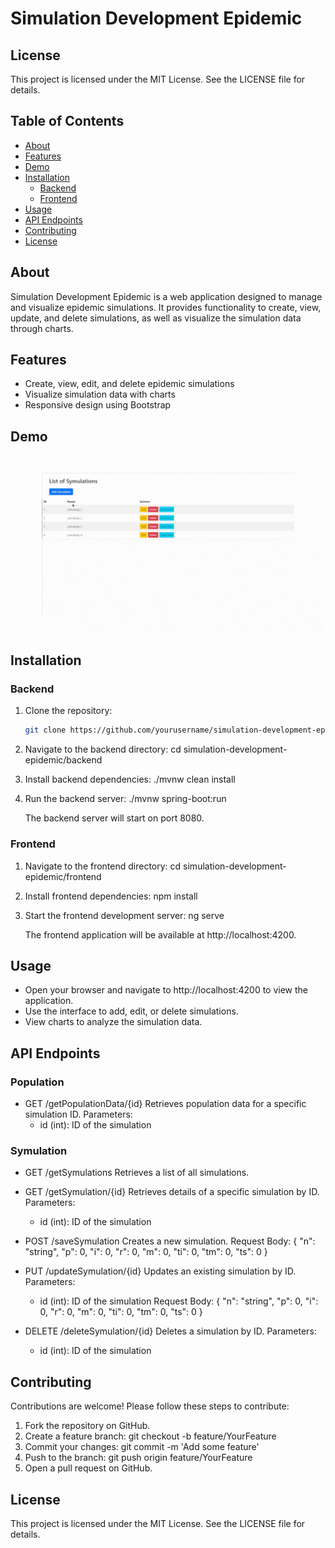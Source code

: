 # Simulation Development Epidemic

## License

This project is licensed under the MIT License. See the LICENSE file for details.

## Table of Contents

- [About](#about)
- [Features](#features)
- [Demo](#demo)
- [Installation](#installation)
  - [Backend](#backend)
  - [Frontend](#frontend)
- [Usage](#usage)
- [API Endpoints](#api-endpoints)
- [Contributing](#contributing)
- [License](#license)

## About

Simulation Development Epidemic is a web application designed to manage and visualize epidemic simulations. It provides functionality to create, view, update, and delete simulations, as well as visualize the simulation data through charts.

## Features

- Create, view, edit, and delete epidemic simulations
- Visualize simulation data with charts
- Responsive design using Bootstrap

## Demo

![SymulationEpidemicApp](./demo/demo.gif)

## Installation

### Backend

1. Clone the repository:
   ```bash
   git clone https://github.com/yourusername/simulation-development-epidemic.git

2. Navigate to the backend directory:
   cd simulation-development-epidemic/backend

3. Install backend dependencies:
   ./mvnw clean install

4. Run the backend server:
   ./mvnw spring-boot:run

   The backend server will start on port 8080.

### Frontend

1. Navigate to the frontend directory:
   cd simulation-development-epidemic/frontend

2. Install frontend dependencies:
   npm install

3. Start the frontend development server:
   ng serve

   The frontend application will be available at http://localhost:4200.

## Usage

- Open your browser and navigate to http://localhost:4200 to view the application.
- Use the interface to add, edit, or delete simulations.
- View charts to analyze the simulation data.

## API Endpoints

### Population

- GET /getPopulationData/{id}
  Retrieves population data for a specific simulation ID.
  Parameters:
  - id (int): ID of the simulation

### Symulation

- GET /getSymulations
  Retrieves a list of all simulations.

- GET /getSymulation/{id}
  Retrieves details of a specific simulation by ID.
  Parameters:
  - id (int): ID of the simulation

- POST /saveSymulation
  Creates a new simulation.
  Request Body:
  {
    "n": "string",
    "p": 0,
    "i": 0,
    "r": 0,
    "m": 0,
    "ti": 0,
    "tm": 0,
    "ts": 0
  }

- PUT /updateSymulation/{id}
  Updates an existing simulation by ID.
  Parameters:
  - id (int): ID of the simulation
  Request Body:
  {
    "n": "string",
    "p": 0,
    "i": 0,
    "r": 0,
    "m": 0,
    "ti": 0,
    "tm": 0,
    "ts": 0
  }

- DELETE /deleteSymulation/{id}
  Deletes a simulation by ID.
  Parameters:
  - id (int): ID of the simulation

## Contributing

Contributions are welcome! Please follow these steps to contribute:

1. Fork the repository on GitHub.
2. Create a feature branch:
   git checkout -b feature/YourFeature
3. Commit your changes:
   git commit -m 'Add some feature'
4. Push to the branch:
   git push origin feature/YourFeature
5. Open a pull request on GitHub.

## License

This project is licensed under the MIT License. See the LICENSE file for details.
